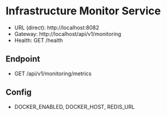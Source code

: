 # Infrastructure Monitor Service

- URL (direct): http://localhost:8082
- Gateway: http://localhost/api/v1/monitoring
- Health: GET /health

## Endpoint
- GET /api/v1/monitoring/metrics

## Config
- DOCKER_ENABLED, DOCKER_HOST, REDIS_URL
